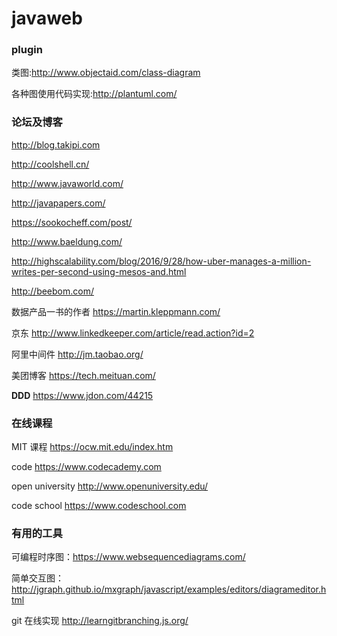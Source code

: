 # javaweb

### plugin ###
类图:http://www.objectaid.com/class-diagram

各种图使用代码实现:http://plantuml.com/

### 论坛及博客 ###
http://blog.takipi.com

http://coolshell.cn/

http://www.javaworld.com/

http://javapapers.com/

https://sookocheff.com/post/

http://www.baeldung.com/

http://highscalability.com/blog/2016/9/28/how-uber-manages-a-million-writes-per-second-using-mesos-and.html

http://beebom.com/

数据产品一书的作者
https://martin.kleppmann.com/

京东
http://www.linkedkeeper.com/article/read.action?id=2

阿里中间件
http://jm.taobao.org/

美团博客
https://tech.meituan.com/

**DDD**
https://www.jdon.com/44215

### 在线课程 ###

MIT 课程 https://ocw.mit.edu/index.htm

code https://www.codecademy.com

open university http://www.openuniversity.edu/

code school https://www.codeschool.com
### 有用的工具 ###

可编程时序图：https://www.websequencediagrams.com/

简单交互图：http://jgraph.github.io/mxgraph/javascript/examples/editors/diagrameditor.html

git 在线实现 http://learngitbranching.js.org/
